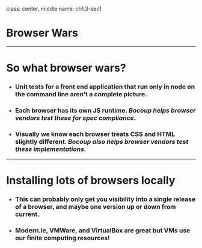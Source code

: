 class: center, middle
name: ch1.3-sec1

# Browser Wars

---

# So what browser wars?

 - ### Unit tests for a front end application that run only in node on the command line aren't a complete picture.
 - ### Each browser has its own JS runtime. _Bocoup helps browser vendors test these for spec compliance._
 - ### Visually we know each browser treats CSS and HTML slightly different. _Bocoup also helps browser vendors test these implementations._

---

# Installing lots of browsers locally

 - ### This can probably only get you visibility into a single release of a browser, and maybe one version up or down from current.
 - ### Modern.ie, VMWare, and VirtualBox are great but VMs use our finite computing resources!